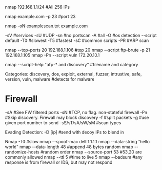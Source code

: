 nmap 192.168.1.1/24 	#All 256 IPs

nmap example.com –p 23	#port 23

nmap -oN examplescan.txt example.com 

-sV	#services		-sU	#UDP
-sn	#no portscan	-A	#all 
-O	#os detection	--script default
-T0	#slowest		-T5	#fastest
-sC 	#common scripts 	-PR	#ARP scan

nmap --top-ports 20 192.168.1.106 #top 20
nmap --script ftp-brute -p 21 192.168.1.105 
nmap -Pn --script vuln 172.20.10.1

nmap --script-help "afp-* and discovery“
	#filename and category

Categories: 
discovery, dos, exploit, external, fuzzer, intrustive, safe, version, vuln, malware #detects for malware

# Firewall
-sA	#See FW filtered ports
-sN	#TCP, no flag. non-stateful firewall
-Pn	#Skip discovery. Firewall may block discovery
-f	#split packets
-g 	#use given port number to send
-sS/sT/sA/sW/sM	#scan types

Evading Detection:
-D [ip] 	#send with decoy IPs to blend in

Nmap -T0			#slow
nmap --spoof-mac dell 1.1.1.1
nmap --data-string “hello world”
nmap --data-length 48 	#append 48 bytes random
nmap --randomize-hosts	#random order
nmap --source-port 53 	#53,20 are commonly allowed
nmap --ttl 5		#time to live 5
nmap --badsum		#any response is from firewall or IDS, but may not respond
